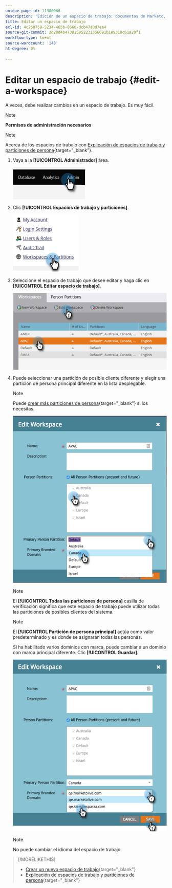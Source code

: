 ```yaml
---
unique-page-id: 11380986
description: 'Edición de un espacio de trabajo: documentos de Marketo, documentación del producto'
title: Editar un espacio de trabajo
exl-id: 4c268759-5234-465b-8666-dcb47a0d7ea4
source-git-commit: 2d28d4b473815952231356691b1e9310c61a20f1
workflow-type: tm+mt
source-wordcount: '148'
ht-degree: 0%

---
```


# Editar un espacio de trabajo {#edit-a-workspace}

A veces, debe realizar cambios en un espacio de trabajo. Es muy fácil.

>[!NOTE]
>
>**Permisos de administración necesarios**

>[!NOTE]
>
>Acerca de los espacios de trabajo con [Explicación de espacios de trabajo y particiones de persona](/help/marketo/product-docs/administration/workspaces-and-person-partitions/understanding-workspaces-and-person-partitions.md){target="_blank"}.

1. Vaya a la **[!UICONTROL Administrador]** área.

   ![](assets/edit-a-workspace-1.png)

1. Clic **[!UICONTROL Espacios de trabajo y particiones]**.

   ![](assets/edit-a-workspace-2.png)

1. Seleccione el espacio de trabajo que desee editar y haga clic en **[!UICONTROL Editar espacio de trabajo]**.

   ![](assets/edit-a-workspace-3.png)

1. Puede seleccionar una partición de posible cliente diferente y elegir una partición de persona principal diferente en la lista desplegable.

   >[!NOTE]
   >
   >Puede [crear más particiones de persona](/help/marketo/product-docs/administration/workspaces-and-person-partitions/create-a-person-partition.md){target="_blank"} si los necesitas.

   ![](assets/edit-a-workspace-4.png)

   >[!NOTE]
   >
   >El **[!UICONTROL Todas las particiones de persona]** casilla de verificación significa que este espacio de trabajo puede utilizar todas las particiones de posibles clientes del sistema.

   >[!NOTE]
   >
   >El **[!UICONTROL Partición de persona principal]** actúa como valor predeterminado y es donde se asignarán todas las personas.

   Si ha habilitado varios dominios con marca, puede cambiar a un dominio con marca principal diferente. Clic **[!UICONTROL Guardar]**.

   ![](assets/edit-a-workspace-5.png)

   >[!NOTE]
   >
   >No puede cambiar el idioma del espacio de trabajo.

>[!MORELIKETHIS]
>
>* [Crear un nuevo espacio de trabajo](/help/marketo/product-docs/administration/workspaces-and-person-partitions/create-a-new-workspace.md){target="_blank"}
>* [Explicación de espacios de trabajo y particiones de persona](/help/marketo/product-docs/administration/workspaces-and-person-partitions/understanding-workspaces-and-person-partitions.md){target="_blank"}
